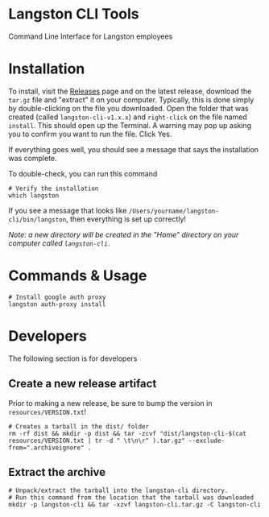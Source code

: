 # Langston CLI Tools
Command Line Interface for Langston employees

<!-- toc -->

<!-- tocstop -->

# Installation

To install, visit the [Releases](https://github.com/the-langston-co/langston-cli/releases) page and on the latest release, download the `tar.gz` file and "extract" it on your computer. 
Typically, this is done simply by double-clicking on the file you downloaded. Open the folder that was created (called `langston-cli-v1.x.x`) and `right-click` on the file named `install`. This should open up the Terminal. A warning may pop up asking you to confirm you want to run the file. Click Yes.

If everything goes well, you should see a message that says the installation was complete. 

To double-check, you can run this command

```shell
# Verify the installation
which langston
```

If you see a message that looks like `/Users/yourname/langston-cli/bin/langston`, then everything is set up correctly! 

_Note: a new directory will be created in the "Home" directory on your computer called `langston-cli`_. 

# Commands & Usage

```shell
# Install google auth proxy
langston auth-proxy install
```

# Developers

The following section is for developers

## Create a new release artifact
Prior to making a new release, be sure to bump the version in `resources/VERSION.txt`!
```shell
# Creates a tarball in the dist/ folder
rm -rf dist && mkdir -p dist && tar -zcvf "dist/langston-cli-$(cat resources/VERSION.txt | tr -d " \t\n\r" ).tar.gz" --exclude-from=".archiveignore" .
```

## Extract the archive

```shell
# Unpack/extract the tarball into the langston-cli directory.
# Run this command from the location that the tarball was downloaded
mkdir -p langston-cli && tar -xzvf langston-cli.tar.gz -C langston-cli
```